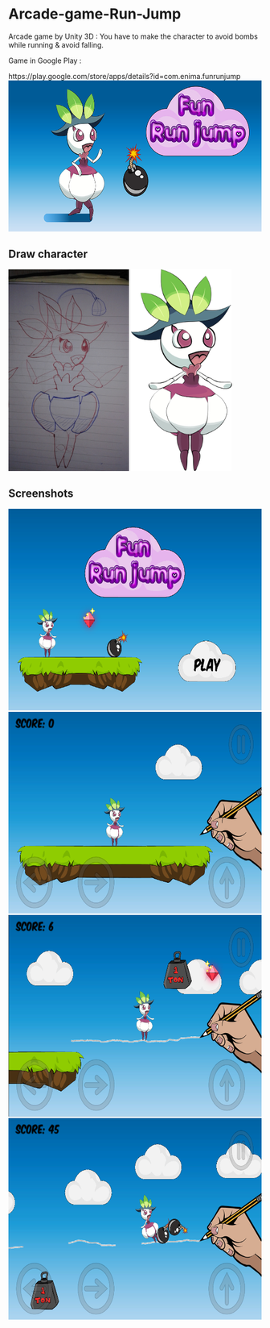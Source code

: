 # Arcade-game-Run-Jump
<p>Arcade game by Unity 3D : You have to make the character to avoid bombs while running &amp; avoid falling.</p>
<p>Game in Google Play :</p>
https://play.google.com/store/apps/details?id=com.enima.funrunjump
<img src="screen/feature.png" height=300 >
<h2>Draw character</h2>
<img src="screen/prototype.jpg" height=400 >
<img src="screen/prototype Filo.png" height=400 >
<h2>Screenshots</h2>
<img src="screen/Capture 11.PNG" height=400 >
<img src="screen/Capture 2.PNG" height=400 >
<img src="screen/Capture 3.PNG" height=400 >
<img src="screen/Capture.PNG" height=400 >
